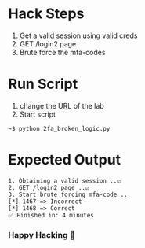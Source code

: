 # Hack Steps
1. Get a valid session using valid creds
2. GET /login2 page
3. Brute force the mfa-codes

# Run Script
1. change the URL of the lab
4. Start script
```
~$ python 2fa_broken_logic.py
```

# Expected Output
```
1. Obtaining a valid session ..☑️
2. GET /login2 page ..☑️
3. Start brute forcing mfa-code ..
[*] 1467 => Incorrect
[*] 1468 => Correct
✅ Finished in: 4 minutes
```

### Happy Hacking 👾
